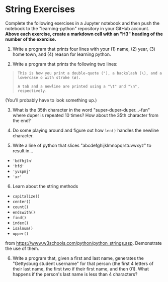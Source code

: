 # String Exercises

Complete the following exercises in a Jupyter notebook and then push the notebook to the "learning-python" repository in your GitHub account. **Above each exercise, create a markdown cell with an "H3" heading of the number of the exercise.**


1. Write a program that prints four lines with your (1) name, (2) year, (3) home town, and (4) reason for learning python.

2. Write a program that prints the following two lines:

> `This is how you print a double-quote ("), a backslash (\), and a lowercase o with stroke (ø).`
>
> `A tab and a newline are printed using a "\t" and "\n", respectively.`

(You'll probably have to look something up.)

3. What is the 35th character in the word "super-duper-duper...-fun" where duper is repeated 10 times? How about the 35th character from the end?

4. Do some playing around and figure out how `len()` handles the newline character.

5. Write a line of python that slices "abcdefghijklmnopqrstuvwxyz" to result in...
- `'bdfhjln'`
- `'hfd'`
- `'yvspmj'`
- `'xr'`

6. Learn about the string methods
- `capitalize()`
- `center()`
- `count()`
- `endswith()`
- `find()`
- `index()`
- `isalnum()`
- `upper()`

from https://www.w3schools.com/python/python_strings.asp. Demonstrate the use of them.

6. Write a program that, given a first and last name, generates the "Gettysburg student username" for that person (the first 4 letters of their last name, the first two if their first name, and then 01). What happens if the person's last name is less than 4 characters?
